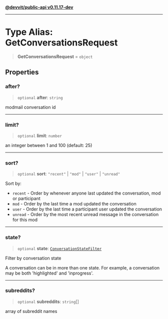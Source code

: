 [**@devvit/public-api v0.11.17-dev**](../../README.md)

---

# Type Alias: GetConversationsRequest

> **GetConversationsRequest** = `object`

## Properties

<a id="after"></a>

### after?

> `optional` **after**: `string`

modmail conversation id

---

<a id="limit"></a>

### limit?

> `optional` **limit**: `number`

an integer between 1 and 100 (default: 25)

---

<a id="sort"></a>

### sort?

> `optional` **sort**: `"recent"` \| `"mod"` \| `"user"` \| `"unread"`

Sort by:

- `recent` - Order by whenever anyone last updated the conversation, mod or participant
- `mod` - Order by the last time a mod updated the conversation
- `user` - Order by the last time a participant user updated the conversation
- `unread` - Order by the most recent unread message in the conversation for this mod

---

<a id="state"></a>

### state?

> `optional` **state**: [`ConversationStateFilter`](ConversationStateFilter.md)

Filter by conversation state

A conversation can be in more than one state.
For example, a conversation may be both 'highlighted' and 'inprogress'.

---

<a id="subreddits"></a>

### subreddits?

> `optional` **subreddits**: `string`[]

array of subreddit names
